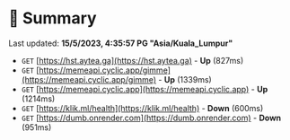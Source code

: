 # 📖 Summary
Last updated: **15/5/2023, 4:35:57 PG "Asia/Kuala_Lumpur"**

- `GET` [https://hst.aytea.ga](https://hst.aytea.ga) - **Up** (827ms)
- `GET` [https://memeapi.cyclic.app/gimme](https://memeapi.cyclic.app/gimme) - **Up** (1339ms)
- `GET` [https://memeapi.cyclic.app](https://memeapi.cyclic.app) - **Up** (1214ms)
- `GET` [https://klik.ml/health](https://klik.ml/health) - **Down** (600ms)
- `GET` [https://dumb.onrender.com](https://dumb.onrender.com) - **Down** (951ms)
